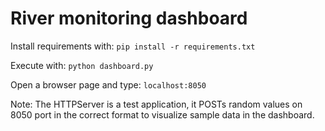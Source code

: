 # River monitoring dashboard
 
Install requirements with:
`pip install -r requirements.txt`

Execute with:
`python dashboard.py`

Open a browser page and type:
`localhost:8050`

Note: The HTTPServer is a test application, it POSTs random values on 8050 port in the correct format to visualize sample data in the dashboard. 